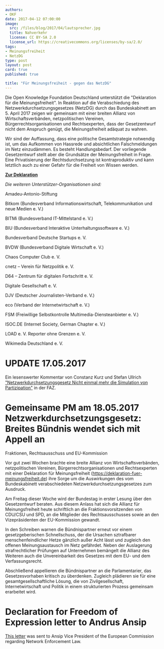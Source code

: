 ```yaml
---
authors:
- OKF
date: 2017-04-12 07:00:00
image:
  src: /files/blog/2017/04/lautsprecher.jpg
  title: Nahverkehr
  license: CC BY-SA 2.0
  license_url: https://creativecommons.org/licenses/by-sa/2.0/
tags:
- Meinungsfreiheit
- NetzDG
type: post
layout: post
card: true
published: true

title: "Für Meinungsfreiheit - gegen das NetzDG"
---
```


Die Open Knowledge Foundation Deutschland unterstützt die "Deklaration für die Meinungsfreiheit". In Reaktion auf die Verabschiedung des Netzwerkdurchsetzungsgesetzes (NetzDG) durch das Bundeskabinett am 5. April 2017 zeigen wir gemeinsam mit einer breiten Allianz von Wirtschaftsverbänden, netzpolitischen Vereinen, Bürgerrechtsorganisationen und Rechtsexperten, dass der Gesetzentwurf nicht dem Anspruch genügt, die Meinungsfreiheit adäquat zu wahren. 

Wir sind der Auffassung, dass eine politische Gesamtstrategie notwendig ist, um das Aufkommen von Hassrede und absichtlichen Falschmeldungen im Netz einzudämmen. Es besteht Handlungsbedarf. Der vorliegende Gesetzentwurf stellt aber die Grundsätze der Meinungsfreiheit in Frage. Eine Privatisierung der Rechtsdurchsetzung ist kontraproduktiv und kann letztlich auch zu einer Gefahr für die Freiheit von Wissen werden.

**[Zur Deklaration](http://deklaration-fuer-meinungsfreiheit.de/)**


*Die weiteren Unterstützer-Organisationen sind:*

Amadeu-Antonio-Stiftung

Bitkom (Bundesverband Informationswirtschaft, Telekommunikation und neue Medien e. V.)

BITMi (Bundesverband IT-Mittelstand e. V.)

BIU (Bundesverband Interaktive Unterhaltungssoftware e. V.)

Bundesverband Deutsche Startups e. V.

BVDW (Bundesverband Digitale Wirtschaft e. V.)

Chaos Computer Club e. V.

cnetz – Verein für Netzpolitik e. V.

D64 – Zentrum für digitalen Fortschritt e. V.

Digitale Gesellschaft e. V.

DJV (Deutscher Journalisten-Verband e. V.)

eco (Verband der Internetwirtschaft e. V.)

FSM (Freiwillige Selbstkontrolle Multimedia-Diensteanbieter e. V.)

ISOC.DE (Internet Society, German Chapter e. V.)

LOAD e. V.
<a id="Update"></a>
Reporter ohne Grenzen e. V.

Wikimedia Deutschland e. V.

# UPDATE 17.05.2017
<a id="Pressemitteilung"></a>

Ein lesenswerter Kommentar von Constanz Kurz und Stefan Ullrich
["Netzwerkdurchsetzungsgesetz 
Nicht einmal mehr die Simulation von Partizipation"](
http://www.faz.net/aktuell/feuilleton/aus-dem-maschinenraum/netzwerkdurchsetzungsgesetz-nicht-einmal-mehr-die-simulation-von-partizipation-15015559.html) in der FAZ.


# Gemeinsame PM am 18.05.2017 Netzwerkdurchsetzungsgesetz: Breites Bündnis wendet sich mit Appell an
Fraktionen, Rechtsausschuss und EU-Kommission

Vor gut zwei Wochen brachte eine breite Allianz von
Wirtschaftsverbänden, netzpolitischen Vereinen,
Bürgerrechtsorganisationen und Rechtsexperten mit einer Deklaration für
Meinungsfreiheit (https://deklaration-fuer-meinungsfreiheit.de) ihre
Sorge um die Auswirkungen des vom Bundeskabinett verabschiedeten
Netzwerkdurchsetzungsgesetzes zum Ausdruck.

Am Freitag dieser Woche wird der Bundestag in erster Lesung über den
Gesetzentwurf beraten. Aus diesem Anlass hat sich die Allianz für
Meinungsfreiheit heute schriftlich an die Fraktionsvorsitzenden von
CDU/CSU und SPD, an die Mitglieder des Rechtsausschusses sowie an den
Vizepräsidenten der EU-Kommission gewandt.

In den Schreiben warnen die Bündnispartner erneut vor einem
gesetzgeberischen Schnellschuss, der die Ursachen sztrafbarer
menschenfeindlicher Hetze gänzlich außer Acht lässt und zugleich den
offenen Meinungsaustausch im Netz gefährdet. Neben der Auslagerung
strafrechtlicher Prüfungen auf Unternehmen bemängelt die Allianz des
Weiteren auch die Unvereinbarkeit des Gesetzes mit dem EU- und dem
Verfassungsrecht.

<a id="Letter"></a>

Abschließend appellieren die Bündnispartner an die Parlamentarier, das
Gesetzesvorhaben kritisch zu überdenken. Zugleich plädieren sie für eine
gesamtgesellschaftliche Lösung, die von Zivilgesellschaft,
Internetwirtschaft und Politik in einem strukturierten Prozess gemeinsam
erarbeitet wird.

# Declaration for Freedom of Expression letter to Andrus Ansip
[This letter](https://github.com/okfde/okfn.de/blob/master/files/blog/2017/05/Letter-NetzDG-Ansip.pdf) was sent to Ansip Vice President of the European Commission regarding Network Enforcement Law.
